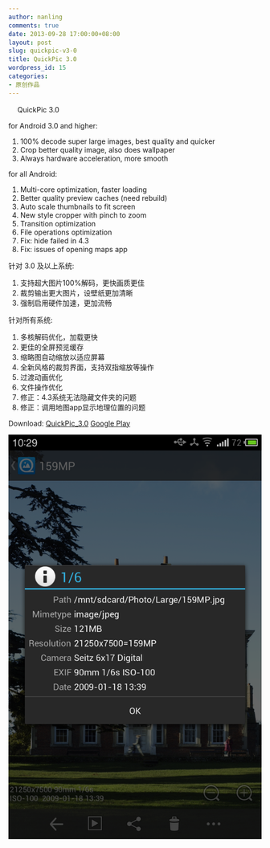 ```yaml
---
author: nanling
comments: true
date: 2013-09-28 17:00:00+08:00
layout: post
slug: quickpic-v3-0
title: QuickPic 3.0
wordpress_id: 15
categories:
- 原创作品
---
```


　 QuickPic 3.0

for Android 3.0 and higher:

1.  100% decode super large images, best quality and quicker
2.  Crop better quality image, also does wallpaper
3.  Always hardware acceleration, more smooth

for all Android:

1.  Multi-core optimization, faster loading
2.  Better quality preview caches (need rebuild)
3.  Auto scale thumbnails to fit screen
4.  New style cropper with pinch to zoom
5.  Transition optimization
6.  File operations optimization 
7.  Fix: hide failed in 4.3
8.  Fix: issues of opening maps app

针对 3.0 及以上系统:

1. 支持超大图片100%解码，更快画质更佳
2. 裁剪输出更大图片，设壁纸更加清晰
3. 强制启用硬件加速，更加流畅

针对所有系统:

1. 多核解码优化，加载更快
2. 更佳的全屏预览缓存
3. 缩略图自动缩放以适应屏幕
4. 全新风格的裁剪界面，支持双指缩放等操作
5. 过渡动画优化
6. 文件操作优化
7. 修正：4.3系统无法隐藏文件夹的问题
8. 修正：调用地图app显示地理位置的问题

Download:
[QuickPic_3.0](/assets/QuickPic_3.0.apk)
[Google Play](https://play.google.com/store/apps/details?id=com.alensw.PicFolder)

![](/assets/quickpic/large-preview.png)
